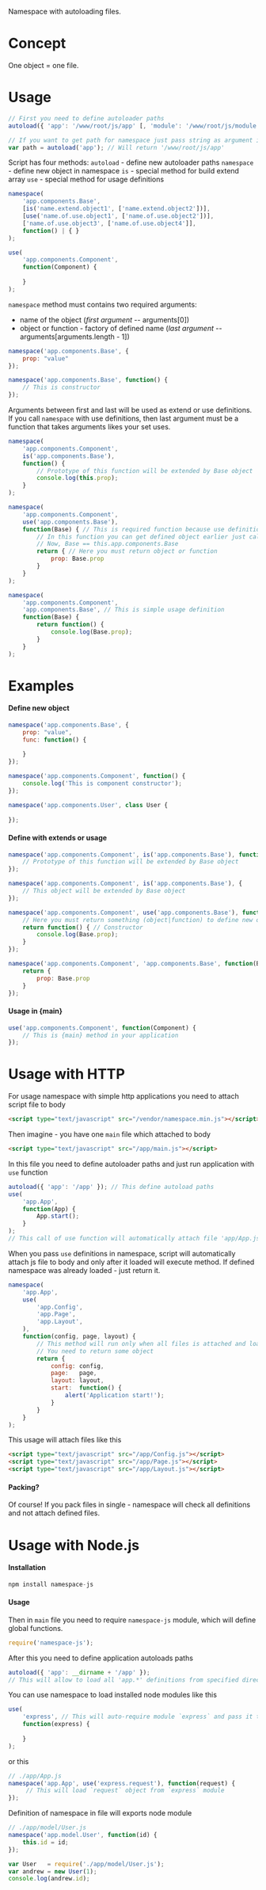 Namespace with autoloading files.

# Concept

One object = one file.

# Usage
```js
// First you need to define autoloader paths
autoload({ 'app': '/www/root/js/app' [, 'module': '/www/root/js/module'] });

// If you want to get path for namespace just pass string as argument in method
var path = autoload('app'); // Will return '/www/root/js/app'
```
Script has four methods:
`autoload` - define new autoloader paths
`namespace` - define new object in namespace
`is`        - special method for build extend array
`use`       - special method for usage definitions

```js
namespace(
    'app.components.Base',
    [is('name.extend.object1', ['name.extend.object2'])],
    [use('name.of.use.object1', ['name.of.use.object2'])],
    ['name.of.use.object3', ['name.of.use.object4']],
    function() | { }
);
```
```js
use(
    'app.components.Component',
    function(Component) {
    
    }
);
```
`namespace` method must contains two required arguments:
* name of the object (_first argument_ -- arguments[0])
* object or function - factory of defined name (_last argument_ -- arguments[arguments.length - 1])

```js
namespace('app.components.Base', {
    prop: "value"
});
```
```js
namespace('app.components.Base', function() {
    // This is constructor
});
```

Arguments between first and last will be used as extend or use definitions. If you call `namespace` with use definitions, then last argument must be a function that takes arguments likes your set uses.
```js
namespace(
    'app.components.Component',
    is('app.components.Base'),
    function() {
        // Prototype of this function will be extended by Base object
        console.log(this.prop);
    }
);
```


```js
namespace(
    'app.components.Component',
    use('app.components.Base'),
    function(Base) { // This is required function because use definition not empty
        // In this function you can get defined object earlier just call this.{namespace}
        // Now, Base == this.app.components.Base
        return { // Here you must return object or function
            prop: Base.prop
        }
    }
);
```
```js
namespace(
    'app.components.Component',
    'app.components.Base', // This is simple usage definition
    function(Base) {
        return function() {
            console.log(Base.prop);
        }
    }
);
```


# Examples
#### Define new object

```js
namespace('app.components.Base', {
    prop: "value",
    func: function() {
    
    }
});
```

```js
namespace('app.components.Component', function() {
    console.log('This is component constructor');
});
```

```js
namespace('app.components.User', class User {
    
});
```

#### Define with extends or usage

```js
namespace('app.components.Component', is('app.components.Base'), function() {
    // Prototype of this function will be extended by Base object
});
```
```js
namespace('app.components.Component', is('app.components.Base'), {
    // This object will be extended by Base object
});
```
```js
namespace('app.components.Component', use('app.components.Base'), function(Base) {
    // Here you must return something (object|function) to define new object for `app.components.Component`
    return function() { // Constructor
        console.log(Base.prop);
    }
});
```
```js
namespace('app.components.Component', 'app.components.Base', function(Base) {
    return {
        prop: Base.prop
    }
});
```

#### Usage in {main}
```js
use('app.components.Component', function(Component) {
    // This is {main} method in your application
});
```

# Usage with HTTP

For usage namespace with simple http applications you need to attach script file to body

```html
<script type="text/javascript" src="/vendor/namespace.min.js"></script>
```

Then imagine - you have one `main` file which attached to body

```html
<script type="text/javascript" src="/app/main.js"></script>
```

In this file you need to define autoloader paths and just run application with `use` function

```js
autoload({ 'app': '/app' }); // This define autoload paths
use(
    'app.App',
    function(App) {
        App.start();
    }
);
// This call of use function will automatically attach file 'app/App.js' to body
```

When you pass `use` definitions in namespace, script will automatically attach js file to body and only after it loaded will execute method.
If defined namespace was already loaded - just return it.

```js
namespace(
    'app.App',
    use(
        'app.Config',
        'app.Page',
        'app.Layout',
    ),
    function(config, page, layout) {
        // This method will run only when all files is attached and loaded
        // You need to return some object
        return {
            config: config,
            page:   page,
            layout: layout,
            start:  function() {
                alert('Application start!');
            }
        }
    }
);
```

This usage will attach files like this

```html
<script type="text/javascript" src="/app/Config.js"></script>
<script type="text/javascript" src="/app/Page.js"></script>
<script type="text/javascript" src="/app/Layout.js"></script>
```

#### Packing?

Of course! If you pack files in single - namespace will check all definitions and not attach defined files.

# Usage with Node.js

#### Installation

```js
npm install namespace-js
```

#### Usage

Then in `main` file you need to require `namespace-js` module, which will define global functions.

```js
require('namespace-js');
```

After this you need to define application autoloads paths

```js
autoload({ 'app': __dirname + '/app' });
// This will allow to load all 'app.*' definitions from specified directory
```

You can use namespace to load installed node modules like this

```js
use(
    'express', // This will auto-require module `express` and pass it to the function
    function(express) {
        
    }
);
```

or this

```js
// ./app/App.js
namespace('app.App', use('express.request'), function(request) {
     // This will load `request` object from `express` module
});
```

Definition of namespace in file will exports node module

```js
// ./app/model/User.js
namespace('app.model.User', function(id) {
    this.id = id;
});
```

```js
var User   = require('./app/model/User.js');
var andrew = new User(1);
console.log(andrew.id);
```

